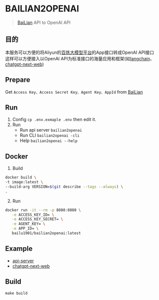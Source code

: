 # BAILIAN2OPENAI
> [BaiLian](https://bailian.console.aliyun.com/) API to OpenAI API
 
## 目的 
本服务可以方便的将Aliyun的[百炼大模型平台](https://bailian.console.aliyun.com/)的App接口转成OpenAI API接口  
这样可以方便接入以OpenAI API为标准接口的海量应用和框架(如[langchain](https://github.com/langchain-ai/langchain)、[chatgpt-next-web](https://github.com/Yidadaa/ChatGPT-Next-Web))


## Prepare
Get `Access Key、Access Secret Key、Agent Key、AppId` from [BaiLian](https://help.aliyun.com/document_detail/2587494.html)

## Run
1. Config `cp .env.exmaple .env` then edit it.
2. Run
   - Run api server `bailian2openai`
   - Run CLI `bailian2openai -cli`
   - Help `bailian2openai --help`  

## Docker
1. Build
```bash
docker build \
-t image:latest \
--build-arg VERSION=$(git describe --tags --always) \
.
```

2. Run
```bash
docker run -it --rm -p 8080:8080 \
   -e ACCESS_KEY_ID= \
   -e ACCESS_KEY_SECRET= \
   -e AGENT_KEY= \
   -e APP_ID= \
   bailu1901/bailian2openai:latest
```

## Example
- [api-server](./cmd/example/api-server)
- [chatgpt-next-web](./cmd/example/chatgpt-next-web)

## Build
`make build`
